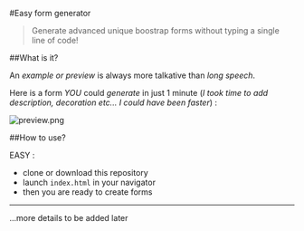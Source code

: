 #Easy form generator


>Generate advanced unique boostrap forms without typing a single line of code!


##What is it?

An *example or preview* is always more talkative than *long speech*.


Here is a form *YOU* could *generate* in just 1 minute (_I took time to add description, decoration etc... I could have been faster_) :

![preview.png](https://raw.githubusercontent.com/MacKentoch/easyFormGenerator/master/preview.png)

##How to use?

EASY : 
 - clone or download this repository
 - launch `index.html` in your navigator
 - then you are ready to create forms



____
...more details to be added later

